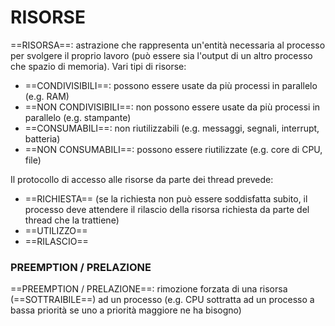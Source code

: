 # RISORSE
==RISORSA==: astrazione che rappresenta un'entità necessaria al processo per svolgere il proprio lavoro (può essere sia l'output di un altro processo che spazio di memoria).
Vari tipi di risorse:
- ==CONDIVISIBILI==: possono essere usate da più processi in parallelo (e.g. RAM)
- ==NON CONDIVISIBILI==: non possono essere usate da più processi in parallelo (e.g. stampante)
- ==CONSUMABILI==: non riutilizzabili (e.g. messaggi, segnali, interrupt, batteria)
- ==NON CONSUMABILI==: possono essere riutilizzate (e.g. core di CPU, file)

Il protocollo di accesso alle risorse da parte dei thread prevede:
- ==RICHIESTA== (se la richiesta non può essere soddisfatta subito, il processo deve attendere il rilascio della risorsa richiesta da parte del thread che la trattiene)
- ==UTILIZZO==
- ==RILASCIO==

### PREEMPTION / PRELAZIONE
==PREEMPTION / PRELAZIONE==: rimozione forzata di una risorsa (==SOTTRAIBILE==) ad un processo (e.g. CPU sottratta ad un processo a bassa priorità se uno a priorità maggiore ne ha bisogno)
